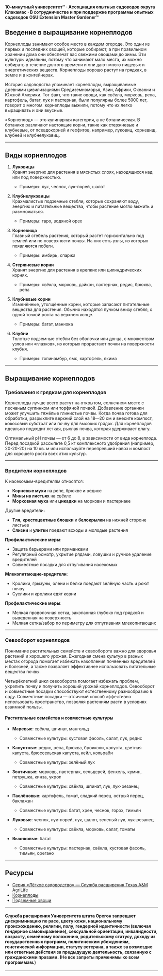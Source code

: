 #### 10-минутный университет™ · Ассоциация опытных садоводов округа Клакамас · В сотрудничестве и при поддержке программы опытных садоводов OSU Extension Master Gardener™

## Введение в выращивание корнеплодов

Корнеплоды занимают особое место в каждом огороде. Это одни из первых и последних овощей, которые собирают, а при правильном хранении дома они обеспечат вас свежими овощами до зимы. Эти культуры идеальны, потому что занимают мало места, их можно собирать в течение долгого времени и они дают много пищевых и энергетических веществ. Корнеплоды хорошо растут на грядках, в земле и в контейнерах.

История садоводства упоминает корнеплоды, выращиваемые древними цивилизациями Средиземноморья, Азии, Африки, Океании и Южной Америки. Тот факт, что такие овощи, как свёкла, морковь, репа, картофель, батат, лук и пастернак, были популярны более 5000 лет, говорит о многом: корнеплоды выжили, потому что их легко выращивать и они вкусные.

«Корнеплод» — это кулинарная категория, а не ботаническая. В ботанике различают настоящие корни, такие как стержневые и клубневые, от псевдокорней и геофитов, например, луковиц, корневищ, клубней и клубнелуковиц.

---

## Виды корнеплодов

1. **Луковицы**  
   Хранят энергию для растения в мясистых слоях, находящихся над или под поверхностью.  
   - Примеры: лук, чеснок, лук-порей, шалот

2. **Клубнелуковицы**  
   Крахмалистые подземные стебли, которые сохраняют воду, энергию и питательные вещества, чтобы растение могло выжить и размножаться.  
   - Примеры: таро, водяной орех

3. **Корневища**  
   Главный стебель растения, который растет горизонтально под землей или по поверхности почвы. На них есть узлы, из которых появляются побеги.  
   - Примеры: имбирь, спаржа

4. **Стержневые корни**  
   Хранят энергию для растения в крепких или цилиндрических корнях.  
   - Примеры: свёкла, морковь, дайкон, пастернак, редис, брюква, репа

5. **Клубневые корни**  
   Изменённые, утолщённые корни, которые запасают питательные вещества для растения. Обычно находятся пучком внизу стебля, с одной точкой роста на верхнем конце.  
   - Примеры: батат, маниока

6. **Клубни**  
   Толстые подземные стебли без оболочки или донца, с множеством узлов или «глазков», из которых прорастают почки на поверхности клубня.  
   - Примеры: топинамбур, ямс, картофель, якима

---

## Выращивание корнеплодов

### Требования к грядкам для корнеплодов

Корнеплоды лучше всего растут на открытом, солнечном месте с песчаным суглинком или торфяной почвой. Добавление органики может улучшить тяжёлые глинистые почвы. Когда почва готова для обработки, разрыхлите верхний слой на 18—20 см и внесите компост, кокосовый субстрат или почву для высоких грядок. Для корнеплодов идеально подходит легкая, рыхлая почва, которая удерживает влагу.

Оптимальный pH почвы — от 6 до 8, в зависимости от вида корнеплода. Перед посадкой рассыпьте 0,5 кг комплексного удобрения (например, 20-20-20) на 10 кв. м или используйте перепревший навоз и компост для хорошего роста всех этих культур.

---

### Вредители корнеплодов

К насекомым-вредителям относятся:
- **Корневые мухи** на репе, брюкве и редисе
- **Мины на листьях** на свёкле
- **Морковная муха** или **цикадки** на моркови и пастернаке

Другие вредители:
- **Тля**, **крестоцветные блошки** и **белокрылки** на нижней стороне листьев
- **Слизни** и **улитки** поедают всходы и молодые растения

**Профилактические меры:**
- Защита барьерами или приманками
- Регулярный осмотр, укрытие рядами, ловушки и ручное удаление вредителей
- Совместные посадки для отпугивания насекомых

**Млекопитающие-вредители:**
- Кролики, грызуны, олени и белки поедают зелёную часть и роют почву
- Суслики и кролики едят корни

**Профилактические меры:**
- Мелкая проволочная сетка, закопанная глубоко под грядкой и выведенная на поверхность
- Мелкая сетка/забор по периметру для отпугивания млекопитающих

---

### Севооборот корнеплодов

Понимание растительных семейств и севооборота важно для здоровья растений и хорошего урожая. Ежегодная смена культур в разных местах огорода помогает избежать накопления почвенных вредителей и болезней, а также позволяет эффективнее использовать питательные вещества почвы.

Четырёхлетний цикл севооборота помогает избежать проблем, укрепить почву и получить хороший урожай корнеплодов. Севооборот и совместные посадки способствуют естественному разнообразию в саду. Совместные посадки — отличный способ эффективно использовать пространство, позволяя растениям расти в условиях взаимной пользы.

#### Растительные семейства и совместные культуры

- **Маревые**: свёкла, шпинат, мангольд  
  - Совместные культуры: кустовая фасоль, салат, лук, редис

- **Капустные**: редис, репа, брюква, брокколи, капуста, цветная капуста, брюссельская капуста, кейл, кольраби  
  - Совместные культуры: зелёный лук

- **Зонтичные**: морковь, пастернак, сельдерей, фенхель, кумин, петрушка, кинза, укроп  
  - Совместные культуры: свёкла, шпинат, лук, лук-резанец

- **Паслёновые**: картофель, томат, сладкий перец, острый перец, баклажан  
  - Совместные культуры: батат, хрен, чеснок, горох, тимьян

- **Луковые**: чеснок, лук-порей, лук, шалот, зеленый лук, лук-резанец  
  - Совместные культуры: свёкла, морковь, салат, томаты

- **Вьюнковые**: батат  
  - Совместные культуры: пастернак, свёкла, кустовая фасоль, тимьян, орегано

---

## Ресурсы

- [Серия «Лёгкое садоводство» — Служба расширения Texas A&M AgriLife](https://aggie-horticulture.tamu.edu/vegetable/easy-gardening-series/)
- [Корнеплоды](https://ag.umass.edu/sites/ag.umass.edu/files/fact-sheets/pdf/root_crops.pdf)
- [Подземные овощи](https://washingtoncountymastergardeners.org/wp-content/uploads/2024/04/Root-Crops-Vegetable-Underground.pdf)

---

#### Служба расширения Университета штата Орегон запрещает дискриминацию по расе, цвету кожи, национальному происхождению, религии, полу, гендерной идентичности (включая гендерное самовыражение), сексуальной ориентации, инвалидности, возрасту, семейному положению, родительскому статусу, доходу из государственных программ, политическим убеждениям, генетической информации, статусу ветерана, а также за возмездие или ответные действия за предыдущую деятельность, связанную с гражданскими правами. (Не все запреты применимы ко всем программам.)
---